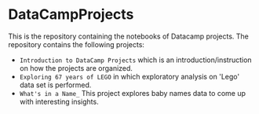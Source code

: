 # DataCampProjects
This is the repository containing the notebooks of Datacamp projects.
The repository contains the following projects:

* ```Introduction to DataCamp Projects``` which is an introduction/instruction on how the projects are organized.
* ```Exploring 67 years of LEGO``` in which exploratory analysis on 'Lego' data set is performed.
* ```What's in a Name_``` This project explores baby names data to come up with interesting insights.
